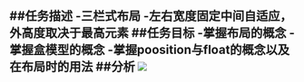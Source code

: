 ##任务描述
-三栏式布局
-左右宽度固定中间自适应，外高度取决于最高元素
##任务目标
-掌握布局的概念
-掌握盒模型的概念
-掌握poosition与float的概念以及在布局时的用法
##分析
![](http://p1.bpimg.com/4851/181ec96f414a08fa.png)
-
